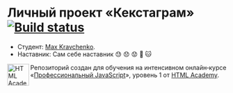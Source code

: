 # Личный проект «Кекстаграм» [![Build status][travis-image]][travis-url]

* Студент: [Max Kravchenko](https://up.htmlacademy.ru/javascript/14/user/544023).
* Наставник: Сам себе наставник   :sweat:   :disappointed:   :worried:   :muscle:   :cat:

<a href="https://htmlacademy.ru/intensive/javascript"><img align="left" width="50" height="50" alt="HTML Academy" src="https://up.htmlacademy.ru/static/img/intensive/javascript/logo-for-github-2.png"></a>

Репозиторий создан для обучения на интенсивном онлайн‑курсе «[Профессиональный JavaScript](https://htmlacademy.ru/intensive/javascript)», уровень 1 от [HTML Academy](https://htmlacademy.ru).

[travis-image]: https://travis-ci.org/htmlacademy-javascript/544023-kekstagram.svg?branch=master
[travis-url]: https://travis-ci.org/htmlacademy-javascript/544023-kekstagram

